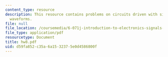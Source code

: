 ```yaml
---
content_type: resource
description: This resource contains problems on circuits driven with sinusoidal input
  waveforms.
file: null
file_location: /coursemedia/6-071j-introduction-to-electronics-signals-and-measurement-spring-2006/d59fa852c35a6a1532375e0d4586800f_hw8.pdf
file_type: application/pdf
resourcetype: Document
title: hw8.pdf
uid: d59fa852-c35a-6a15-3237-5e0d4586800f
---
```

